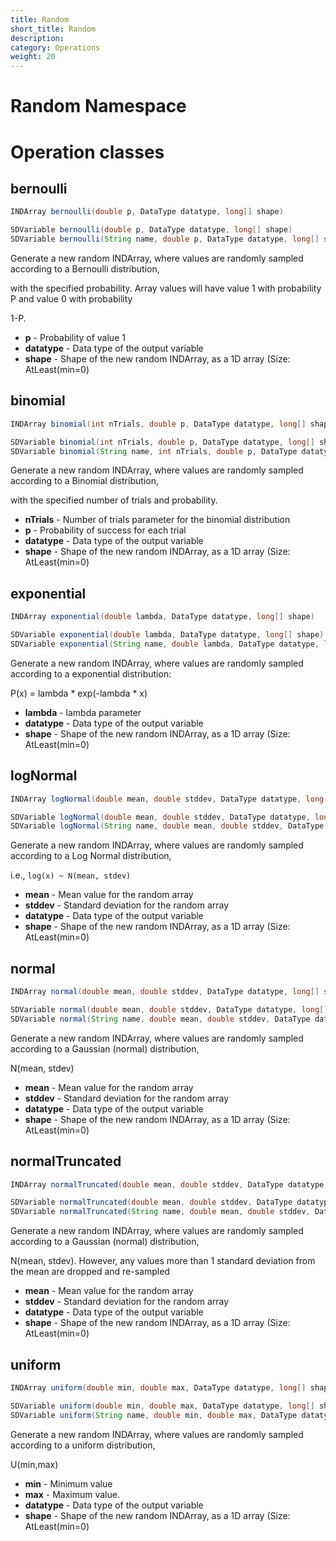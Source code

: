 ```yaml
---
title: Random
short_title: Random
description: 
category: Operations
weight: 20
---
```

# Random Namespace
# Operation classes
## <a name="bernoulli">bernoulli</a>
```JAVA
INDArray bernoulli(double p, DataType datatype, long[] shape)

SDVariable bernoulli(double p, DataType datatype, long[] shape)
SDVariable bernoulli(String name, double p, DataType datatype, long[] shape)
```
Generate a new random INDArray, where values are randomly sampled according to a Bernoulli distribution,

with the specified probability. Array values will have value 1 with probability P and value 0 with probability

1-P.

* **p** - Probability of value 1
* **datatype** - Data type of the output variable
* **shape** - Shape of the new random INDArray, as a 1D array (Size: AtLeast(min=0)

## <a name="binomial">binomial</a>
```JAVA
INDArray binomial(int nTrials, double p, DataType datatype, long[] shape)

SDVariable binomial(int nTrials, double p, DataType datatype, long[] shape)
SDVariable binomial(String name, int nTrials, double p, DataType datatype, long[] shape)
```
Generate a new random INDArray, where values are randomly sampled according to a Binomial distribution,

with the specified number of trials and probability.

* **nTrials** - Number of trials parameter for the binomial distribution
* **p** - Probability of success for each trial
* **datatype** - Data type of the output variable
* **shape** - Shape of the new random INDArray, as a 1D array (Size: AtLeast(min=0)

## <a name="exponential">exponential</a>
```JAVA
INDArray exponential(double lambda, DataType datatype, long[] shape)

SDVariable exponential(double lambda, DataType datatype, long[] shape)
SDVariable exponential(String name, double lambda, DataType datatype, long[] shape)
```
Generate a new random INDArray, where values are randomly sampled according to a exponential distribution:

P(x) = lambda * exp(-lambda * x)

* **lambda** - lambda parameter
* **datatype** - Data type of the output variable
* **shape** - Shape of the new random INDArray, as a 1D array (Size: AtLeast(min=0)

## <a name="logNormal">logNormal</a>
```JAVA
INDArray logNormal(double mean, double stddev, DataType datatype, long[] shape)

SDVariable logNormal(double mean, double stddev, DataType datatype, long[] shape)
SDVariable logNormal(String name, double mean, double stddev, DataType datatype, long[] shape)
```
Generate a new random INDArray, where values are randomly sampled according to a Log Normal distribution,

i.e., `log(x) ~ N(mean, stdev)`

* **mean** - Mean value for the random array
* **stddev** - Standard deviation for the random array
* **datatype** - Data type of the output variable
* **shape** - Shape of the new random INDArray, as a 1D array (Size: AtLeast(min=0)

## <a name="normal">normal</a>
```JAVA
INDArray normal(double mean, double stddev, DataType datatype, long[] shape)

SDVariable normal(double mean, double stddev, DataType datatype, long[] shape)
SDVariable normal(String name, double mean, double stddev, DataType datatype, long[] shape)
```
Generate a new random INDArray, where values are randomly sampled according to a Gaussian (normal) distribution,

N(mean, stdev)<br>
* **mean** - Mean value for the random array
* **stddev** - Standard deviation for the random array
* **datatype** - Data type of the output variable
* **shape** - Shape of the new random INDArray, as a 1D array (Size: AtLeast(min=0)

## <a name="normalTruncated">normalTruncated</a>
```JAVA
INDArray normalTruncated(double mean, double stddev, DataType datatype, long[] shape)

SDVariable normalTruncated(double mean, double stddev, DataType datatype, long[] shape)
SDVariable normalTruncated(String name, double mean, double stddev, DataType datatype, long[] shape)
```
Generate a new random INDArray, where values are randomly sampled according to a Gaussian (normal) distribution,

N(mean, stdev). However, any values more than 1 standard deviation from the mean are dropped and re-sampled

* **mean** - Mean value for the random array
* **stddev** - Standard deviation for the random array
* **datatype** - Data type of the output variable
* **shape** - Shape of the new random INDArray, as a 1D array (Size: AtLeast(min=0)

## <a name="uniform">uniform</a>
```JAVA
INDArray uniform(double min, double max, DataType datatype, long[] shape)

SDVariable uniform(double min, double max, DataType datatype, long[] shape)
SDVariable uniform(String name, double min, double max, DataType datatype, long[] shape)
```
Generate a new random INDArray, where values are randomly sampled according to a uniform distribution,

U(min,max)

* **min** - Minimum value
* **max** - Maximum value.
* **datatype** - Data type of the output variable
* **shape** - Shape of the new random INDArray, as a 1D array (Size: AtLeast(min=0)

